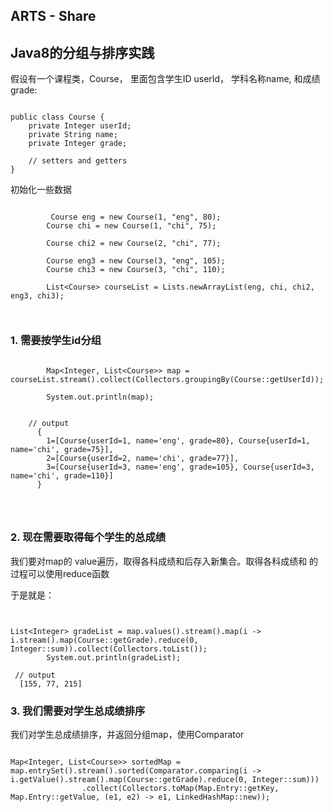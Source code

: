 ## ARTS - Share

## Java8的分组与排序实践

假设有一个课程类，Course， 里面包含学生ID userId， 学科名称name, 和成绩grade:

```

public class Course {
    private Integer userId;
    private String name;
    private Integer grade;
    
    // setters and getters 
}

```

初始化一些数据

```

		 Course eng = new Course(1, "eng", 80);
        Course chi = new Course(1, "chi", 75);

        Course chi2 = new Course(2, "chi", 77);

        Course eng3 = new Course(3, "eng", 105);
        Course chi3 = new Course(3, "chi", 110);

        List<Course> courseList = Lists.newArrayList(eng, chi, chi2, eng3, chi3);
        
        

```


### 1. 需要按学生id分组

```
		
		Map<Integer, List<Course>> map = courseList.stream().collect(Collectors.groupingBy(Course::getUserId));

        System.out.println(map);
        
        
   	// output
      {
        1=[Course{userId=1, name='eng', grade=80}, Course{userId=1, name='chi', grade=75}], 
        2=[Course{userId=2, name='chi', grade=77}], 
        3=[Course{userId=3, name='eng', grade=105}, Course{userId=3, name='chi', grade=110}]
      }
        
        
        
```


### 2. 现在需要取得每个学生的总成绩

我们要对map的 value遍历，取得各科成绩和后存入新集合。取得各科成绩和 的过程可以使用reduce函数

于是就是：

```


List<Integer> gradeList = map.values().stream().map(i -> i.stream().map(Course::getGrade).reduce(0, Integer::sum)).collect(Collectors.toList());
        System.out.println(gradeList);
        
 // output
  [155, 77, 215]

```


### 3. 我们需要对学生总成绩排序

我们对学生总成绩排序，并返回分组map，使用Comparator

```

Map<Integer, List<Course>> sortedMap = map.entrySet().stream().sorted(Comparator.comparing(i -> i.getValue().stream().map(Course::getGrade).reduce(0, Integer::sum)))
                .collect(Collectors.toMap(Map.Entry::getKey, Map.Entry::getValue, (e1, e2) -> e1, LinkedHashMap::new));


```



